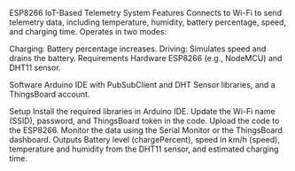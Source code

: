 ESP8266 IoT-Based Telemetry System
Features
Connects to Wi-Fi to send telemetry data, including temperature, humidity, battery percentage, speed, and charging time. Operates in two modes:

Charging: Battery percentage increases.
Driving: Simulates speed and drains the battery.
Requirements
Hardware
ESP8266 (e.g., NodeMCU) and DHT11 sensor.

Software
Arduino IDE with PubSubClient and DHT Sensor libraries, and a ThingsBoard account.

Setup
Install the required libraries in Arduino IDE.
Update the Wi-Fi name (SSID), password, and ThingsBoard token in the code.
Upload the code to the ESP8266.
Monitor the data using the Serial Monitor or the ThingsBoard dashboard.
Outputs
Battery level (chargePercent), speed in km/h (speed), temperature and humidity from the DHT11 sensor, and estimated charging time.
